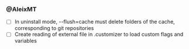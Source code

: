 ### @AleixMT
- [ ] In uninstall mode, --flush=cache must delete folders of the cache, corresponding to git repositories
- [ ] Create reading of external file in .customizer to load custom flags and variables

